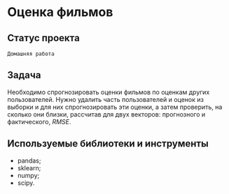 # Оценка фильмов

## Статус проекта
`Домашняя работа`

## Задача
Необходимо спрогнозировать оценки фильмов по оценкам других пользователей. Нужно удалить часть пользователей и оценок из выборки и для них спрогнозировать эти оценки, а затем проверить, на сколько они близки, рассчитав для двух векторов: прогнозного и фактического, *RMSE*.

## Используемые библиотеки и инструменты
- pandas;
- sklearn;
- numpy;
- scipy.

